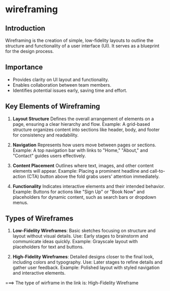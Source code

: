 # wireframing

## Introduction
Wireframing is the creation of simple, low-fidelity layouts to outline the structure and functionality of a user interface (UI). It serves as a blueprint for the design process.

## Importance
- Provides clarity on UI layout and functionality.
- Enables collaboration between team members.
- Identifies potential issues early, saving time and effort.

## Key Elements of Wireframing
1. **Layout Structure**
Defines the overall arrangement of elements on a page, ensuring a clear hierarchy and flow.
Example:
A grid-based structure organizes content into sections like header, body, and footer for consistency and readability.

2. **Navigation**
Represents how users move between pages or sections.
Example:
A top navigation bar with links to "Home," "About," and "Contact" guides users effectively.

3. **Content Placement**
Outlines where text, images, and other content elements will appear.
Example:
Placing a prominent headline and call-to-action (CTA) button above the fold grabs users' attention immediately.

4. **Functionality**
Indicates interactive elements and their intended behavior.
Example:
Buttons for actions like "Sign Up" or "Book Now" and placeholders for dynamic content, such as search bars or dropdown menus.

## Types of Wireframes
1. **Low-Fidelity Wireframes**:
  Basic sketches focusing on structure and layout without visual details.
  Use: Early stages to brainstorm and communicate ideas quickly.
  Example: Grayscale layout with placeholders for text and buttons.

2. **High-Fidelity Wireframes**:
  Detailed designs closer to the final look, including colors and typography.
  Use: Later stages to refine details and gather user feedback.
  Example: Polished layout with styled navigation and interactive elements.

===> The type of wirframe in the link is: High-Fidelity Wireframe

